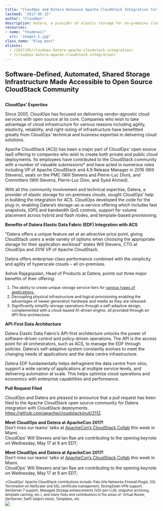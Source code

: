 ```yaml
---
title: "CloudOps and Datera Announce Apache CloudStack Integration for Web-Scale Storage Service"
lastmod: "2017-05-15"
author: "CloudOps"
description: Datera, a provider of elastic storage for on-premises clouds, sought CloudOps’ help in building the integration for ACS.
resources:
- name: "thumbnail"
  src: "image1-1.jpg"
class_name: "blog post"
aliases:
  - /2017/05/cloudops-datera-apache-cloudstack-integration/
  - /cloudops-datera-apache-cloudstack-integration/
---
```


<div><h2>Software-Defined, Automated, Shared Storage Infrastructure Made Accessible to Open Source CloudStack Community<p></p></h2><h2></h2></div>

<p><b>CloudOps’ Expertise</b></p>

<p>Since 2005, CloudOps has focused on delivering vendor-agnostic cloud services with open source at its core. Companies who wish to take advantage of cloud infrastructure for various reasons including agility, elasticity, reliability, and right-sizing of infrastructure have benefitted greatly from CloudOps’ technical and business expertise in delivering cloud solutions.</p>

<p>Apache CloudStack (ACS) has been a major part of CloudOps’ open source IaaS offering to companies who wish to create both private and public cloud deployments. Its employees have contributed to the CloudStack community with a number of valuable submissions* and have acted in numerous roles including VP of Apache CloudStack and 4.9 Release Manager in 2016 (Will Stevens), seats on the PMC (Will Stevens and Pierre-Luc Dion), and Committers (Will Stevens, Pierre-Luc Dion, and Syed Ahmed).</p>

<p>With all this community involvement and technical expertise, Datera, a provider of elastic storage for on-premises clouds, sought CloudOps’ help in building the integration for ACS. CloudOps developed the code for the plug-in, enabling Datera’s storage-as-a-service offering which includes fast snapshots, IOPS and bandwidth QoS controls, support for volume placement across hybrid and flash nodes, and template-based provisioning.</p>

<p><b>Benefits of Datera Elastic Data Fabric (EDF) Integration with ACS</b></p>

<p>“Datera offers a unique feature set at an attractive price point, giving CloudStack users a wide variety of options when choosing the appropriate storage for their application workload” states Will Stevens, CTO at CloudOps and 2016 VP of Apache CloudStack.</p>

<p>Datera offers enterprise-class performance combined with the simplicity and agility of hyperscale clouds – all on-premises.</p>

<p>Ashok Rajagopalan, Head of Products at Datera, points out three major benefits of their offering:</p>

<div><ol style="font-size:90%"><li>The ability to create unique storage service tiers for <a href="http://www.datera.io/blog/data-is-currency/" target="_blank"> various types of applications.</a></li><li>Decoupling physical infrastructure and logical provisioning enabling the advantages of newer generation hardware and media as they are released.</li><li>Significantly simplify storage operations through a self-adaptive design, complemented  with a cloud-based AI-driven engine, all provided through an API-first architecture.</li></ol></div>

<p><b>API-First Data Architecture</b></p>

<p>Datera Elastic Data Fabric’s API-first architecture unlocks the power of software-driven control and policy-driven operations. The API is the access point for all orchestrators, such as ACS, to manage the EDF through policies. Datera’s self-adaptive system constantly evolves to meet the changing needs of applications and the data centre infrastructure.</p>

<p>Datera EDF fundamentally helps defragment the data centre from silos, support a wide variety of applications at multiple service levels, and delivering automation at scale. This helps optimize cloud operations and economics with enterprise capabilities and performance.</p>

<p><b>Pull Request Filed</b></p>

<p>CloudOps and Datera are pleased to announce that a pull request has been filed to the Apache CloudStack open source community for Datera integration with CloudStack deployments. <a href="https://github.com/apache/cloudstack/pull/2112" target="_blank">https://github.com/apache/cloudstack/pull/2112</a>.</p>

<p><b>Meet CloudOps and Datera at ApacheCon 2017!</b><br> Don’t miss our teams’ talks at <a href="http://us.cloudstackcollab.org/#schedule" target="_blank"> ApacheCon’s CloudStack Collab</a> this week in Miami.<br> CloudOps’ Will Stevens and Ian Rae are contributing to the opening keynote on Wednesday, May 17 at 9 am EDT;</p>

<p><b>Meet CloudOps and Datera at ApacheCon 2017!</b><br> Don’t miss our teams’ talks at <a href="http://us.cloudstackcollab.org/#schedule" target="_blank"> ApacheCon’s CloudStack Collab</a> this week in Miami.<br> CloudOps’ Will Stevens and Ian Rae are contributing to the opening keynote on Wednesday, May 17 at 9 am EDT;</p>

<div style="font-size: 80%">*CloudOps’ Apache CloudStack contributions include: Palo Alto Networks Firewall Plugin, SSL Termination on NetScaler and SSL certificate management, StrongSwan VPN support, XenServer 7 support, Managed Storage enhancements (VDI-per-LUN, snapshot archiving, template caching, etc.), and many fixes and contributions in the areas of: Virtual Router, XenServer, Swift (object store), Templates, etc.</div>

<div class="row">
    <div class="col-xl-8 offset-xl-2 col-lg-10 offset-lg-1 col-md-10 offset-md-1 col-sm-12 col-xs-12 cta-image">
      <img src="/images/blog/cta/white-paper.jpeg">
    </div>
</div>